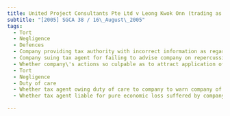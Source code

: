 ```yaml
---
title: United Project Consultants Pte Ltd v Leong Kwok Onn (trading as Leong Kwok Onn & Co) 
subtitle: "[2005] SGCA 38 / 16\_August\_2005"
tags:
  - Tort
  - Negligence
  - Defences
  - Company providing tax authority with incorrect information as regards to directors\' fees
  - Company suing tax agent for failing to advise company on repercussions of filing inaccurate tax returns
  - Whether company\'s actions so culpable as to attract application of illegality defence
  - Tort
  - Negligence
  - Duty of care
  - Whether tax agent owing duty of care to company to warn company of consequences of filing inaccurate tax returns where tax agent acquiring knowledge of such inaccuracies
  - Whether tax agent liable for pure economic loss suffered by company as result of tax agent\'s failure to warn company accordingly

---
```


